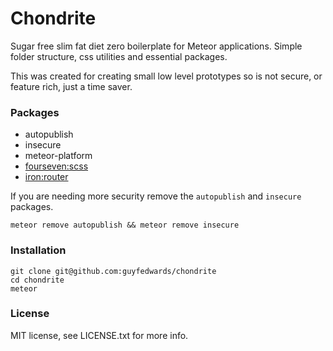 # Chondrite

Sugar free slim fat diet zero boilerplate for Meteor applications. Simple folder structure, css utilities and essential packages.

This was created for creating small low level prototypes so is not secure, or feature rich, just a time saver.


### Packages
- autopublish
- insecure
- meteor-platform
- [fourseven:scss](https://github.com/fourseven/meteor-scss/)
- [iron:router](https://github.com/iron-meteor/iron-router)

If you are needing more security remove the `autopublish` and `insecure` packages.
```
meteor remove autopublish && meteor remove insecure
```

### Installation
```
git clone git@github.com:guyfedwards/chondrite
cd chondrite
meteor
```


### License
MIT license, see LICENSE.txt for more info.
